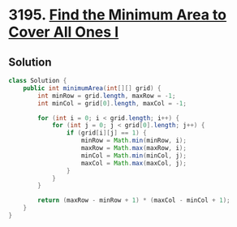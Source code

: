 # 3195. [Find the Minimum Area to Cover All Ones I](https://leetcode.com/problems/find-the-minimum-area-to-cover-all-ones-i/description/?envType=daily-question&envId=2025-08-22)

## Solution

```java
class Solution {
    public int minimumArea(int[][] grid) {
        int minRow = grid.length, maxRow = -1;
        int minCol = grid[0].length, maxCol = -1;

        for (int i = 0; i < grid.length; i++) {
            for (int j = 0; j < grid[0].length; j++) {
                if (grid[i][j] == 1) {
                    minRow = Math.min(minRow, i);
                    maxRow = Math.max(maxRow, i);
                    minCol = Math.min(minCol, j);
                    maxCol = Math.max(maxCol, j);
                }
            }
        }

        return (maxRow - minRow + 1) * (maxCol - minCol + 1);
    }
}
```
